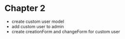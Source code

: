 # Chapter 2
- create custom user model
- add custom user to admin
- create creationForm and changeForm for custom user
